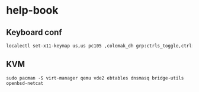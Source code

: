 # help-book

## Keyboard conf
```sh
localectl set-x11-keymap us,us pc105 ,colemak_dh grp:ctrls_toggle,ctrl:swapcaps
```
## KVM
```
sudo pacman -S virt-manager qemu vde2 ebtables dnsmasq bridge-utils openbsd-netcat
```
